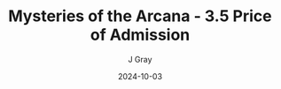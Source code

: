---
title: 'Mysteries of the Arcana - 3.5 Price of Admission'
alt: 'Mysteries of the Arcana'
date: '2024-10-03'
author: 'J Gray'
artist: 'Keira'
---